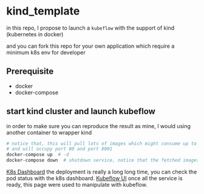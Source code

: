 # kind_template

in this repo, I propose to launch a `kubeflow` with the support of kind (kubernetes in docker)

and you can fork this repo for your own application which require a minimum k8s env for developer

## Prerequisite

- docker
- docker-compose

## start kind cluster and launch kubeflow

in order to make sure you can reproduce the result as mine, I would using another container to wrapper kind

```bash
# notice that, this will pull lots of images which might consume up to 20G disk, and will taking very long time to fetch images and start service(up to your network env)
# and will occupy port 80 and port 8001
docker-compose up  # -d
docker-compose down  # shutdown service, notice that the fetched images will also be removed.
```

[K8s Dashboard](http://127.0.0.1:8001/api/v1/namespaces/kubernetes-dashboard/services/https:kubernetes-dashboard:/proxy/#/login) the deployment is really a long long time, you can check the pod status with the k8s dashboard.
[Kubeflow UI](http://localhost) once all the service is ready, this page were used to manipulate with kubeflow.
